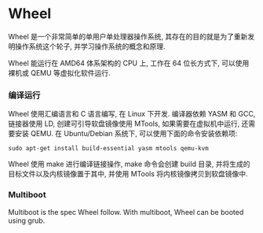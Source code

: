 # Wheel

Wheel 是一个非常简单的单用户单处理器操作系统, 其存在的目的就是为了重新发明操作系统这个轮子, 并学习操作系统的概念和原理.

Wheel 能运行在 AMD64 体系架构的 CPU 上, 工作在 64 位长方式下, 可以使用裸机或 QEMU 等虚拟化软件运行.

### 编译运行

Wheel 使用汇编语言和 C 语言编写, 在 Linux 下开发. 编译器依赖 YASM 和 GCC, 链接器使用 LD, 创建可引导软盘镜像使用 MTools, 如果需要在虚拟机中运行, 还需要安装 QEMU. 在 Ubuntu/Debian 系统下, 可以使用下面的命令安装依赖项:

~~~
sudo apt-get install build-essential yasm mtools qemu-kvm
~~~

Wheel 使用 make 进行编译链接操作, make 命令会创建 build 目录, 并将生成的目标文件以及内核镜像置于其中, 并使用 MTools 将内核镜像拷贝到软盘镜像中.

### Multiboot

Multiboot is the spec Wheel follow. With multiboot, Wheel can be booted using grub.